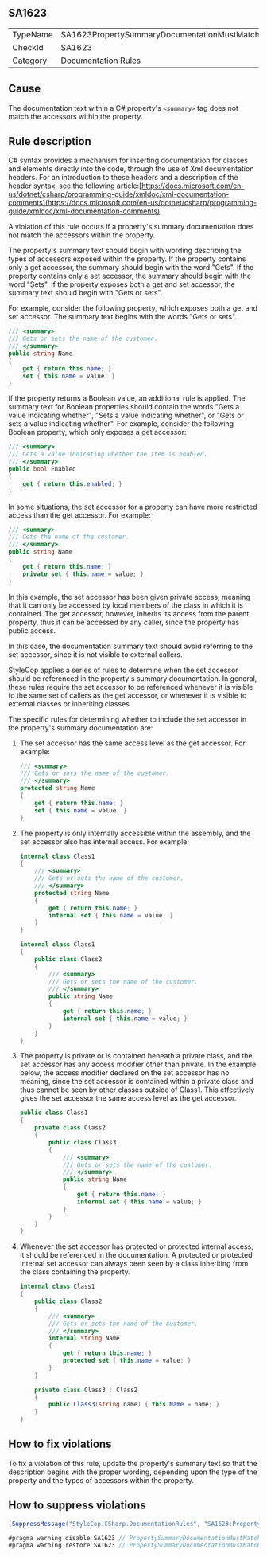 ﻿## SA1623

<table>
<tr>
  <td>TypeName</td>
  <td>SA1623PropertySummaryDocumentationMustMatchAccessors</td>
</tr>
<tr>
  <td>CheckId</td>
  <td>SA1623</td>
</tr>
<tr>
  <td>Category</td>
  <td>Documentation Rules</td>
</tr>
</table>

## Cause

The documentation text within a C# property's `<summary>` tag does not match the accessors within the property.

## Rule description

C# syntax provides a mechanism for inserting documentation for classes and elements directly into the code, through the use of Xml documentation headers. For an introduction to these headers and a description of the header syntax, see the following article:[https://docs.microsoft.com/en-us/dotnet/csharp/programming-guide/xmldoc/xml-documentation-comments](https://docs.microsoft.com/en-us/dotnet/csharp/programming-guide/xmldoc/xml-documentation-comments).

A violation of this rule occurs if a property's summary documentation does not match the accessors within the property.

The property's summary text should begin with wording describing the types of accessors exposed within the property. If the property contains only a get accessor, the summary should begin with the word "Gets". If the property contains only a set accessor, the summary should begin with the word "Sets". If the property exposes both a get and set accessor, the summary text should begin with "Gets or sets".

For example, consider the following property, which exposes both a get and set accessor. The summary text begins with the words "Gets or sets".

```csharp
/// <summary>
/// Gets or sets the name of the customer.
/// </summary>
public string Name
{
    get { return this.name; }
    set { this.name = value; }
}
```

If the property returns a Boolean value, an additional rule is applied. The summary text for Boolean properties should contain the words "Gets a value indicating whether", "Sets a value indicating whether", or "Gets or sets a value indicating whether". For example, consider the following Boolean property, which only exposes a get accessor:

```csharp
/// <summary>
/// Gets a value indicating whether the item is enabled.
/// </summary>
public bool Enabled
{
    get { return this.enabled; }
}
```

In some situations, the set accessor for a property can have more restricted access than the get accessor. For example:

```csharp
/// <summary>
/// Gets the name of the customer.
/// </summary>
public string Name
{
    get { return this.name; }
    private set { this.name = value; }
}
```

In this example, the set accessor has been given private access, meaning that it can only be accessed by local members of the class in which it is contained. The get accessor, however, inherits its access from the parent property, thus it can be accessed by any caller, since the property has public access.

In this case, the documentation summary text should avoid referring to the set accessor, since it is not visible to external callers.

StyleCop applies a series of rules to determine when the set accessor should be referenced in the property's summary documentation. In general, these rules require the set accessor to be referenced whenever it is visible to the same set of callers as the get accessor, or whenever it is visible to external classes or inheriting classes.

The specific rules for determining whether to include the set accessor in the property's summary documentation are:

1. The set accessor has the same access level as the get accessor. For example:

   ```csharp
   /// <summary>
   /// Gets or sets the name of the customer.
   /// </summary>
   protected string Name
   {
       get { return this.name; }
       set { this.name = value; }
   }
   ```

2. The property is only internally accessible within the assembly, and the set accessor also has internal access. For example:

   ```csharp
   internal class Class1
   {
       /// <summary>
       /// Gets or sets the name of the customer.
       /// </summary>
       protected string Name
       {
           get { return this.name; }
           internal set { this.name = value; }
       }
   }

   internal class Class1
   {
       public class Class2
       {
           /// <summary>
           /// Gets or sets the name of the customer.
           /// </summary>
           public string Name
           {
               get { return this.name; }
               internal set { this.name = value; }
           }
       }
   }
   ```

3. The property is private or is contained beneath a private class, and the set accessor has any access modifier other than private. In the example below, the access modifier declared on the set accessor has no meaning, since the set accessor is contained within a private class and thus cannot be seen by other classes outside of Class1. This effectively gives the set accessor the same access level as the get accessor.

   ```csharp
   public class Class1
   {
       private class Class2
       {
           public class Class3
           {
               /// <summary>
               /// Gets or sets the name of the customer.
               /// </summary>
               public string Name
               {
                   get { return this.name; }
                   internal set { this.name = value; }
               }
           }
       }
   }
   ```

4. Whenever the set accessor has protected or protected internal access, it should be referenced in the documentation. A protected or protected internal set accessor can always been seen by a class inheriting from the class containing the property.

   ```csharp
   internal class Class1
   {
       public class Class2
       {
           /// <summary>
           /// Gets or sets the name of the customer.
           /// </summary>
           internal string Name
           {
               get { return this.name; }
               protected set { this.name = value; }
           }
       }

       private class Class3 : Class2
       {
           public Class3(string name) { this.Name = name; }
       }
   }
   ```

## How to fix violations

To fix a violation of this rule, update the property's summary text so that the description begins with the proper wording, depending upon the type of the property and the types of accessors within the property.

## How to suppress violations

```csharp
[SuppressMessage("StyleCop.CSharp.DocumentationRules", "SA1623:PropertySummaryDocumentationMustMatchAccessors", Justification = "Reviewed.")]
```

```csharp
#pragma warning disable SA1623 // PropertySummaryDocumentationMustMatchAccessors
#pragma warning restore SA1623 // PropertySummaryDocumentationMustMatchAccessors
```
